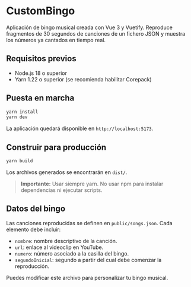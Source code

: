 # CustomBingo

Aplicación de bingo musical creada con Vue 3 y Vuetify. Reproduce fragmentos de 30 segundos de canciones de un fichero JSON y muestra los números ya cantados en tiempo real.

## Requisitos previos

- Node.js 18 o superior
- Yarn 1.22 o superior (se recomienda habilitar Corepack)

## Puesta en marcha

```bash
yarn install
yarn dev
```

La aplicación quedará disponible en `http://localhost:5173`.

## Construir para producción

```bash
yarn build
```

Los archivos generados se encontrarán en `dist/`.

> **Importante:** Usar siempre yarn. No usar npm para instalar dependencias ni ejecutar scripts.

## Datos del bingo

Las canciones reproducidas se definen en `public/songs.json`. Cada elemento debe incluir:

- `nombre`: nombre descriptivo de la canción.
- `url`: enlace al videoclip en YouTube.
- `numero`: número asociado a la casilla del bingo.
- `segundoInicial`: segundo a partir del cual debe comenzar la reproducción.

Puedes modificar este archivo para personalizar tu bingo musical.
